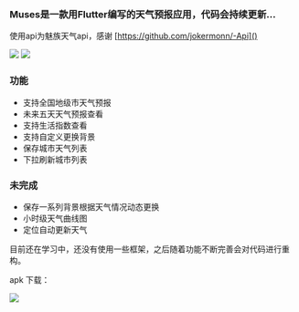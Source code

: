 ### Muses是一款用Flutter编写的天气预报应用，代码会持续更新...

使用api为魅族天气api，感谢 [https://github.com/jokermonn/-Api]()

![](https://user-gold-cdn.xitu.io/2018/10/15/166767b9a38b7699?imageView2/0/w/1280/h/960/format/webp/ignore-error/1)
![](https://user-gold-cdn.xitu.io/2018/10/17/16681574f51fd73f?imageView2/0/w/1280/h/960/ignore-error/1)

### 功能
* 支持全国地级市天气预报
* 未来五天天气预报查看
* 支持生活指数查看
* 支持自定义更换背景
* 保存城市天气列表
* 下拉刷新城市列表

### 未完成
* 保存一系列背景根据天气情况动态更换
* 小时级天气曲线图
* 定位自动更新天气

目前还在学习中，还没有使用一些框架，之后随着功能不断完善会对代码进行重构。

apk 下载：

![](https://user-gold-cdn.xitu.io/2018/10/17/16681685a9e4fe7b?w=260&h=260&f=png&s=2149)
